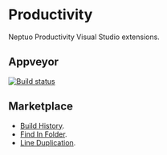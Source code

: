 # Productivity

Neptuo Productivity Visual Studio extensions.

## Appveyor 

[![Build status](https://ci.appveyor.com/api/projects/status/4pxebvxjmiikg5n0?svg=true)](https://ci.appveyor.com/project/Neptuo/productivity)

## Marketplace

- [Build History](https://marketplace.visualstudio.com/items?itemName=Neptuo.ProductivityBuildHistory).
- [Find In Folder](https://marketplace.visualstudio.com/items?itemName=Neptuo.NeptuoProductivityFindInFolder).
- [Line Duplication](https://marketplace.visualstudio.com/items?itemName=Neptuo.ProductivityLineDuplication).
